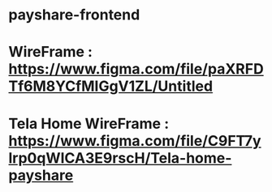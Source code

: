 # payshare-frontend

# WireFrame : https://www.figma.com/file/paXRFDTf6M8YCfMIGgV1ZL/Untitled
# Tela Home WireFrame : https://www.figma.com/file/C9FT7ylrp0qWICA3E9rscH/Tela-home-payshare
